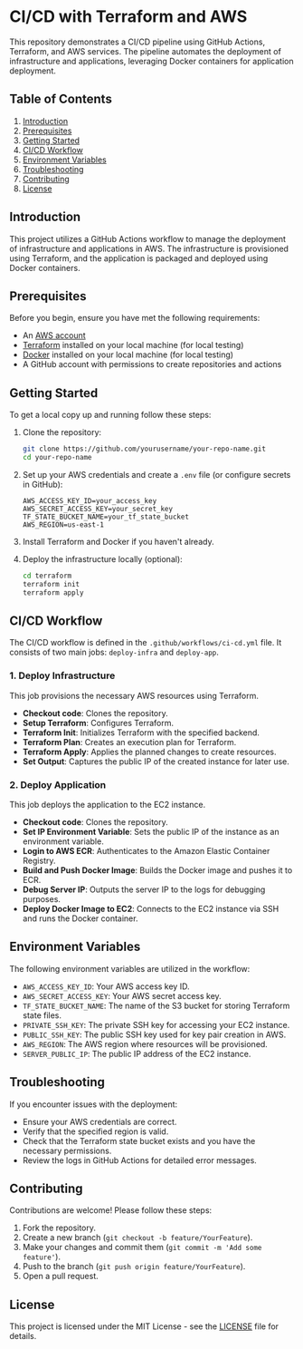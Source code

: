 # CI/CD with Terraform and AWS

This repository demonstrates a CI/CD pipeline using GitHub Actions, Terraform, and AWS services. The pipeline automates the deployment of infrastructure and applications, leveraging Docker containers for application deployment.

## Table of Contents
1. [Introduction](#introduction)
2. [Prerequisites](#prerequisites)
3. [Getting Started](#getting-started)
4. [CI/CD Workflow](#cicd-workflow)
5. [Environment Variables](#environment-variables)
6. [Troubleshooting](#troubleshooting)
7. [Contributing](#contributing)
8. [License](#license)

## Introduction

This project utilizes a GitHub Actions workflow to manage the deployment of infrastructure and applications in AWS. The infrastructure is provisioned using Terraform, and the application is packaged and deployed using Docker containers.

## Prerequisites

Before you begin, ensure you have met the following requirements:

- An [AWS account](https://aws.amazon.com/)
- [Terraform](https://www.terraform.io/downloads.html) installed on your local machine (for local testing)
- [Docker](https://www.docker.com/products/docker-desktop) installed on your local machine (for local testing)
- A GitHub account with permissions to create repositories and actions

## Getting Started

To get a local copy up and running follow these steps:

1. Clone the repository:
    ```bash
    git clone https://github.com/yourusername/your-repo-name.git
    cd your-repo-name
    ```

2. Set up your AWS credentials and create a `.env` file (or configure secrets in GitHub):
    ```plaintext
    AWS_ACCESS_KEY_ID=your_access_key
    AWS_SECRET_ACCESS_KEY=your_secret_key
    TF_STATE_BUCKET_NAME=your_tf_state_bucket
    AWS_REGION=us-east-1
    ```

3. Install Terraform and Docker if you haven't already.

4. Deploy the infrastructure locally (optional):
    ```bash
    cd terraform
    terraform init
    terraform apply
    ```

## CI/CD Workflow

The CI/CD workflow is defined in the `.github/workflows/ci-cd.yml` file. It consists of two main jobs: `deploy-infra` and `deploy-app`.

### 1. Deploy Infrastructure

This job provisions the necessary AWS resources using Terraform.

- **Checkout code**: Clones the repository.
- **Setup Terraform**: Configures Terraform.
- **Terraform Init**: Initializes Terraform with the specified backend.
- **Terraform Plan**: Creates an execution plan for Terraform.
- **Terraform Apply**: Applies the planned changes to create resources.
- **Set Output**: Captures the public IP of the created instance for later use.

### 2. Deploy Application

This job deploys the application to the EC2 instance.

- **Checkout code**: Clones the repository.
- **Set IP Environment Variable**: Sets the public IP of the instance as an environment variable.
- **Login to AWS ECR**: Authenticates to the Amazon Elastic Container Registry.
- **Build and Push Docker Image**: Builds the Docker image and pushes it to ECR.
- **Debug Server IP**: Outputs the server IP to the logs for debugging purposes.
- **Deploy Docker Image to EC2**: Connects to the EC2 instance via SSH and runs the Docker container.

## Environment Variables

The following environment variables are utilized in the workflow:

- `AWS_ACCESS_KEY_ID`: Your AWS access key ID.
- `AWS_SECRET_ACCESS_KEY`: Your AWS secret access key.
- `TF_STATE_BUCKET_NAME`: The name of the S3 bucket for storing Terraform state files.
- `PRIVATE_SSH_KEY`: The private SSH key for accessing your EC2 instance.
- `PUBLIC_SSH_KEY`: The public SSH key used for key pair creation in AWS.
- `AWS_REGION`: The AWS region where resources will be provisioned.
- `SERVER_PUBLIC_IP`: The public IP address of the EC2 instance.

## Troubleshooting

If you encounter issues with the deployment:

- Ensure your AWS credentials are correct.
- Verify that the specified region is valid.
- Check that the Terraform state bucket exists and you have the necessary permissions.
- Review the logs in GitHub Actions for detailed error messages.

## Contributing

Contributions are welcome! Please follow these steps:

1. Fork the repository.
2. Create a new branch (`git checkout -b feature/YourFeature`).
3. Make your changes and commit them (`git commit -m 'Add some feature'`).
4. Push to the branch (`git push origin feature/YourFeature`).
5. Open a pull request.

## License

This project is licensed under the MIT License - see the [LICENSE](LICENSE) file for details.
